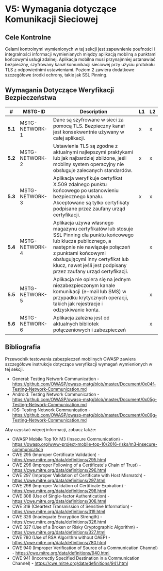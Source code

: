 # V5: Wymagania dotyczące Komunikacji Sieciowej

## Cele Kontrolne

Celami kontrolnymi wymienionych w tej sekcji jest zapewnienie poufności i integralności informacji wymienianych między aplikacją mobilną a punktami końcowymi usługi zdalnej. Aplikacja mobilna musi przynajmniej ustanawiać bezpieczny, szyfrowany kanał komunikacji sieciowej przy użyciu protokołu TLS z odpowiednimi ustawieniami. Poziom 2 zawiera dodatkowe szczegółowe środki ochrony, takie jak SSL Pinning.

## Wymagania Dotyczące Weryfikacji Bezpieczeństwa

| # | MSTG-ID | Description | L1 | L2 |
| -- | ---------- | ---------------------- | - | - |
| **5.1** | MSTG-NETWORK-1 | Dane są szyfrowane w sieci za pomocą TLS. Bezpieczny kanał jest konsekwentnie używany w całej aplikacji. | x | x |
| **5.2** | MSTG-NETWORK-2 | Ustawienia TLS są zgodne z aktualnymi najlepszymi praktykami lub jak najbardziej zbliżone, jeśli mobilny system operacyjny nie obsługuje zalecanych standardów. | x | x |
| **5.3** | MSTG-NETWORK-3 | Aplikacja weryfikuje certyfikat X.509 zdalnego punktu końcowego po ustanowieniu bezpiecznego kanału. Akceptowane są tylko certyfikaty podpisane przez zaufany urząd certyfikacji. | x | x |
| **5.4** | MSTG-NETWORK-4 | Aplikacja używa własnego magazynu certyfikatów lub stosuje SSL Pinning dla punktu końcowego lub klucza publicznego, a następnie nie nawiązuje połączeń z punktami końcowymi obsługującymi inny certyfikat lub klucz, nawet jeśli jest podpisany przez zaufany urząd certyfikacji. |   | x |
| **5.5** | MSTG-NETWORK-5 | Aplikacja nie opiera się na jednym niezabezpieczonym kanale komunikacji (e-mail lub SMS) w przypadku krytycznych operacji, takich jak rejestracje i odzyskiwanie konta. |  | x |
| **5.6** | MSTG-NETWORK-6 | Aplikacja zależna jest od aktualnych bibliotek połączeniowych i zabezpieczeń |  | x |

## Bibliografia

Przewodnik testowania zabezpieczeń mobilnych OWASP zawiera szczegółowe instrukcje dotyczące weryfikacji wymagań wymienionych w tej sekcji.

- General: Testing Network Communication - <https://github.com/OWASP/owasp-mstg/blob/master/Document/0x04f-Testing-Network-Communication.md>
- Android: Testing Network Communication - <https://github.com/OWASP/owasp-mstg/blob/master/Document/0x05g-Testing-Network-Communication.md>
- iOS: Testing Network Communication - <https://github.com/OWASP/owasp-mstg/blob/master/Document/0x06g-Testing-Network-Communication.md>

Aby uzyskać więcej informacji, zobacz także:

- OWASP Mobile Top 10: M3 (Insecure Communication) - <https://owasp.org/www-project-mobile-top-10/2016-risks/m3-insecure-communication>
- CWE 295 (Improper Certificate Validation) - <https://cwe.mitre.org/data/definitions/295.html>
- CWE 296 (Improper Following of a Certificate's Chain of Trust) - <https://cwe.mitre.org/data/definitions/296.html>
- CWE 297 (Improper Validation of Certificate with Host Mismatch) - <https://cwe.mitre.org/data/definitions/297.html>
- CWE 298 (Improper Validation of Certificate Expiration) - <https://cwe.mitre.org/data/definitions/298.html>
- CWE 308 (Use of Single-factor Authentication) - <https://cwe.mitre.org/data/definitions/308.html>
- CWE 319 (Cleartext Transmission of Sensitive Information) - <https://cwe.mitre.org/data/definitions/319.html>
- CWE 326 (Inadequate Encryption Strength) - <https://cwe.mitre.org/data/definitions/326.html>
- CWE 327 (Use of a Broken or Risky Cryptographic Algorithm) - <https://cwe.mitre.org/data/definitions/327.html>
- CWE 780 (Use of RSA Algorithm without OAEP) - <https://cwe.mitre.org/data/definitions/780.html>
- CWE 940 (Improper Verification of Source of a Communication Channel) - <https://cwe.mitre.org/data/definitions/940.html>
- CWE 941 (Incorrectly Specified Destination in a Communication Channel) - <https://cwe.mitre.org/data/definitions/941.html>
